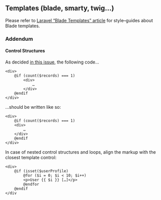 ## Templates (blade, smarty, twig…)

Please refer to [Laravel “Blade Templates” article](http://laravel.com/docs/5.1/blade)
for style–guides about Blade templates.


### Addendum

#### Control Structures

As decided [in this issue](https://github.com/juwai/juwai-admin/issues/394#event-437311821), the following code…

```blade
<div>
    @if (count($records) === 1)
        <div>
            …
        </div>
    @endif
</div>
```
…should be written like so:

```blade
<div>
    @if (count($records) === 1)
    <div>
        …
    </div>
    @endif
</div>
```

In case of nested control structures and loops, align the markup with the closest template control:
```blade
<div>
    @if (isset($userProfile)
        @for ($i = 0; $i < 10; $i++)
        <p>User {{ $i }} […]</p>
        @endfor
    @endif
</div
```
